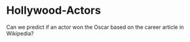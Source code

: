 # Hollywood-Actors
Can we predict if an actor won the Oscar based on the career article in Wikipedia?
